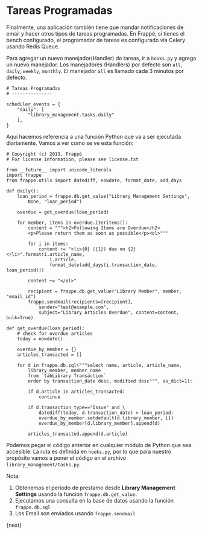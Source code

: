 # Tareas Programadas

Finalmente, una aplicación también tiene que mandar notificaciones de email y hacer otros tipos de tareas programadas. En Frappé, si tienes el bench configurado, el programador de tareas es configurado vía Celery usando Redis Queue.

Para agregar un nuevo manejador(Handler) de tareas, ir a `hooks.py` y agrega un nuevo manejador. Los manejadores (Handlers) por defecto son `all`, `daily`, `weekly`, `monthly`. El manejador `all` es llamado cada 3 minutos por defecto.

	# Tareas Programadas
	# ---------------

	scheduler_events = {
		"daily": [
			"library_management.tasks.daily"
		],
	}

Aquí hacemos referencia a una función Python que va a ser ejecutada diariamente. Vamos a ver como se ve esta función:

	# Copyright (c) 2013, Frappé
	# For license information, please see license.txt

	from __future__ import unicode_literals
	import frappe
	from frappe.utils import datediff, nowdate, format_date, add_days

	def daily():
		loan_period = frappe.db.get_value("Library Management Settings",
			None, "loan_period")

		overdue = get_overdue(loan_period)

		for member, items in overdue.iteritems():
			content = """<h2>Following Items are Overdue</h2>
			<p>Please return them as soon as possible</p><ol>"""

			for i in items:
				content += "<li>{0} ({1}) due on {2}</li>".format(i.article_name,
					i.article,
					format_date(add_days(i.transaction_date, loan_period)))

			content += "</ol>"

			recipient = frappe.db.get_value("Library Member", member, "email_id")
			frappe.sendmail(recipients=[recipient],
				sender="test@example.com",
				subject="Library Articles Overdue", content=content, bulk=True)

	def get_overdue(loan_period):
		# check for overdue articles
		today = nowdate()

		overdue_by_member = {}
		articles_transacted = []

		for d in frappe.db.sql("""select name, article, article_name,
			library_member, member_name
			from `tabLibrary Transaction`
			order by transaction_date desc, modified desc""", as_dict=1):

			if d.article in articles_transacted:
				continue

			if d.transaction_type=="Issue" and \
				datediff(today, d.transaction_date) > loan_period:
				overdue_by_member.setdefault(d.library_member, [])
				overdue_by_member[d.library_member].append(d)

			articles_transacted.append(d.article)

Podemos pegar el código anterior en cualquier módulo de Python que sea accesible. La ruta es definida en `hooks.py`, por lo que para nuestro propósito vamos a poner el código en el archivo `library_management/tasks.py`.

Nota:

1. Obtenemos el período de prestamo desde **Library Management Settings** usando la función `frappe.db.get_value`.
1. Ejecutamos una consulta en la base de datos usando la función `frappe.db.sql`
1. Los Email son enviados usando `frappe.sendmail`

{next}
